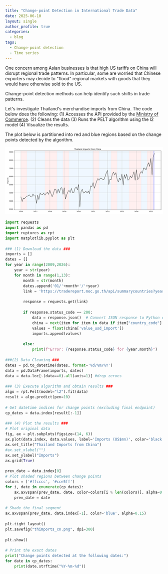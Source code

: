 ```yaml
---
title: "Change-point Detection in International Trade Data"
date: 2025-06-10
layout: single
author_profile: true
categories:
  - blog
tags:
  - Change-point detection
  - Time series
---
```


One concern among Asian businesses is that high US tariffs on China will disrupt regional trade patterns. In particular, some are worried that Chinese exporters may decide to "flood" regional markets with goods that they would have otherwise sold to the US.

Change-point detection methods can help identify such shifts in trade patterns.

Let's investigate Thailand's merchandise imports from China. The code below does the following:
(1) Accesses the API provided by the [Ministry of Commerce](https://tradereport.moc.go.th/opendata/summarycountries).
(2) Cleans the data
(3) Runs the PELT algorithm using the l2 model
(4) Visualize the results.

The plot below is partitioned into red and blue regions based on the change points detected by the algorithm.

![Plot showing imports](/assets/images/thimports_cn.png)


```python
import requests
import pandas as pd
import ruptures as rpt
import matplotlib.pyplot as plt

### (1) Download the data ###
imports = []
dates = []
for year in range(2009,2026):
    year = str(year)
    for month in range(1,13):
        month = str(month)
        dates.append('01/'+month+'/'+year)
        link = 'https://tradereport.moc.go.th/api/summarycountries?year='+year+'&month='+month+'&limit=0'
        
        response = requests.get(link)
        
        if response.status_code == 200:
            data = response.json()  # Convert JSON response to Python dictionary
            china = next(item for item in data if item["country_code"] == "CN")
            values = float(china['value_usd_import'])
            imports.append(values)
            
        else:
            print(f"Error: {response.status_code} for {year,month}")

###(2) Data Cleaning ###
dates = pd.to_datetime(dates, format='%d/%m/%Y')
data = pd.DataFrame(imports, dates)
data = data.loc[~(data==0).all(axis=1)] #drop zeroes

### (3) Execute algorithm and obtain results ###
algo = rpt.Pelt(model="l2").fit(data)
result = algo.predict(pen=10)

# Get datetime indices for change points (excluding final endpoint)
cp_dates = data.index[result[:-1]]

### (4) Plot the results ###
# Plot original data
fig, ax = plt.subplots(figsize=(14, 6))
ax.plot(data.index, data.values, label='Imports (US$mn)', color='black')
ax.set_title("Thailand Imports from China")
#ax.set_xlabel("")
ax.set_ylabel("Imports")
ax.grid(True)

prev_date = data.index[0]
# Plot shaded regions between change points
colors = ['#ffcccc', '#cce5ff']
for i, date in enumerate(cp_dates):
    ax.axvspan(prev_date, date, color=colors[i % len(colors)], alpha=0.3)
    prev_date = date

# Shade the final segment
ax.axvspan(prev_date, data.index[-1], color='blue', alpha=0.15)

plt.tight_layout()
plt.savefig("thimports_cn.png", dpi=300)

plt.show()

# Print the exact dates
print("Change points detected at the following dates:")
for date in cp_dates:
    print(date.strftime("%Y-%m-%d"))   
```


